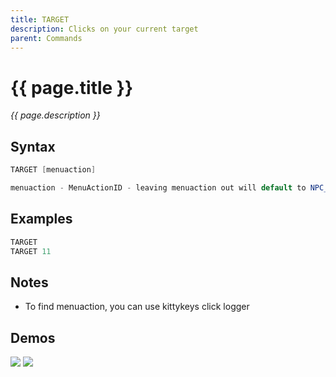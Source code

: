 ```yaml
---
title: TARGET
description: Clicks on your current target
parent: Commands
---
```


# {{ page.title }}

_{{ page.description }}_

## Syntax

```java
TARGET [menuaction] 

menuaction - MenuActionID - leaving menuaction out will default to NPC_SECOND_OPTION (10) for npcs and PLAYER_SECOND_OPTION (45) for players
```

## Examples

```java
TARGET
TARGET 11
```

## Notes

- To find menuaction, you can use kittykeys click logger

## Demos

![](https://i.imgur.com/PEXvs0S.gif)
![](https://i.imgur.com/LBjQM9Y.gif)

